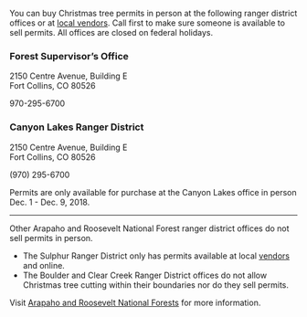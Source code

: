 You can buy Christmas tree permits in person at the following ranger district offices or at [local vendors](https://www.fs.usda.gov/detail/arp/passes-permits/?cid=fsm91_058252). Call first to make sure someone is available to sell permits. All offices are closed on federal holidays.

### Forest Supervisor’s Office
2150 Centre Avenue, Building E  
Fort Collins, CO 80526

970-295-6700

### Canyon Lakes Ranger District
2150 Centre Avenue, Building E  
Fort Collins, CO 80526


(970) 295-6700

Permits are only available for purchase at the Canyon Lakes office in person Dec. 1 - Dec. 9, 2018.

* * *

Other Arapaho and Roosevelt National Forest ranger district offices do not sell permits in person.

* The Sulphur Ranger District only has permits available at local [vendors](https://www.fs.usda.gov/detail/arp/passes-permits/?cid=fsm91_058252) and online.
* The Boulder and Clear Creek Ranger District offices do not allow Christmas tree cutting within their boundaries nor do they sell permits.

Visit [Arapaho and Roosevelt National Forests](https://www.fs.usda.gov/main/arp) for more information.
